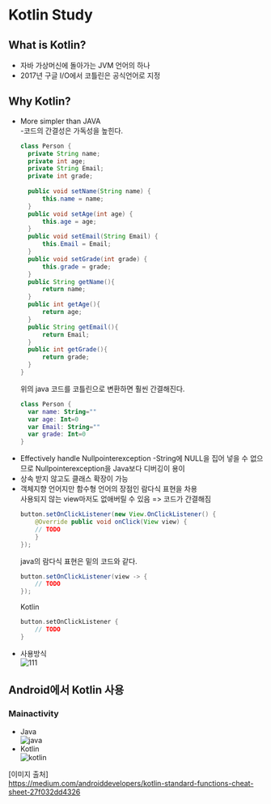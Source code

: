 # Kotlin Study

## What is Kotlin?
- 자바 가상머신에 돌아가는 JVM 언어의 하나
- 2017년 구글 I/O에서 코틀린은 공식언어로 지정

## Why Kotlin?
- More simpler than JAVA  
  -코드의 간결성은 가독성을 높힌다.
  ```java
  class Person {
    private String name;
    private int age;
    private String Email;
    private int grade;
    
    public void setName(String name) {
        this.name = name;
    }
    public void setAge(int age) {
        this.age = age;
    }
    public void setEmail(String Email) {
        this.Email = Email;
    }
    public void setGrade(int grade) {
        this.grade = grade;
    }
    public String getName(){
        return name;
    }
    public int getAge(){
        return age;
    }
    public String getEmail(){
        return Email;
    }
    public int getGrade(){
        return grade;
    }
  }
  ```
  위의 java 코드를 코틀린으로 변환하면 훨씬 간결해진다.
  ```kotlin
  class Person {
    var name: String=""
    var age: Int=0
    var Email: String=""
    var grade: Int=0
  }
  ```
- Effectively handle Nullpointerexception
-String에 NULL을 집어 넣을 수 없으므로 Nullpointerexception을 Java보다 디버깅이 용이
- 상속 받지 않고도 클래스 확장이 가능
- 객체지향 언어지만 함수형 언어의 장점인 람다식 표현을 차용  
  사용되지 않는 view마저도 없애버릴 수 있음 => 코드가 간결해짐
  ```java
  button.setOnClickListener(new View.OnClickListener() {
      @Override public void onClick(View view) {
      // TODO
      }
  });

  ```
  java의 람다식 표현은 밑의 코드와 같다.
  ```java
  button.setOnClickListener(view -> {
      // TODO
  });
  ```
  Kotlin
  ```kotlin
  button.setOnClickListener {
      // TODO
  }
  ```
- 사용방식  
![111](https://user-images.githubusercontent.com/32935365/62598179-7a65da00-b923-11e9-8069-a723c185ba32.png)
## Android에서 Kotlin 사용

### Mainactivity

- Java  
![java](https://user-images.githubusercontent.com/32935365/62598107-35da3e80-b923-11e9-8f4c-b28bd8044933.PNG)
- Kotlin  
![kotlin](https://user-images.githubusercontent.com/32935365/62598116-3d014c80-b923-11e9-879a-8d503076b64b.PNG)

[이미지 출처]  
https://medium.com/androiddevelopers/kotlin-standard-functions-cheat-sheet-27f032dd4326
